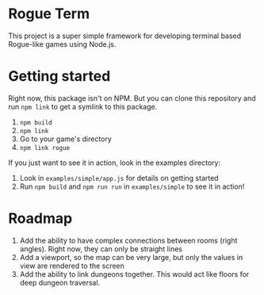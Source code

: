 # Rogue Term
This project is a super simple framework for developing terminal based Rogue-like games using Node.js.

# Getting started
Right now, this package isn't on NPM.  But you can clone this repository and run `npm link` to get a symlink to this package.

1. `npm build`
2. `npm link`
3. Go to your game's directory
4. `npm link rogue`

If you just want to see it in action, look in the examples directory:


1. Look in `examples/simple/app.js` for details on getting started
1. Run `npm build` and `npm run run` in `examples/simple` to see it in action!

# Roadmap
1. Add the ability to have complex connections between rooms (right angles).  Right now, they can only be straight lines
2. Add a viewport, so the map can be very large, but only the values in view are rendered to the screen
3. Add the ability to link dungeons together.  This would act like floors for deep dungeon traversal.

